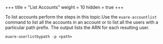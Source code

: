 +++
title = "List Accounts"
weight = 10
hidden = true
+++

To list accounts perform the steps in this topic.Use the `euare-accountlist` command to list all the accounts in an account or to list all the users with a particular path prefix. The output lists the ARN for each resulting user. 


    euare-userlistbypath -p <path>

